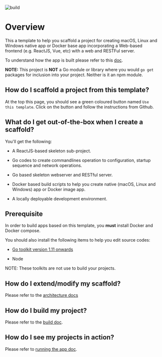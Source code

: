 ![build](https://github.com/paulwizviz/go-web/workflows/build/badge.svg)

# Overview

This a template to help you scaffold a project for creating macOS, Linux and Windows native app or Docker base app incorporating a Web-based frontend (e.g. ReactJS, Vue, etc) with a web and RESTFul server. 

To understand how the app is built please refer to this [doc](./docs/Build.md).

**NOTE:** This project is **NOT** a Go module or library where you would `go get` packages for inclusion into your project. Neither is it an npm module.

## How do I scaffold a project from this template?

At the top this page, you should see a green coloured button named `Use this template`. Click on the button and follow the instructions from Github.

## What do I get out-of-the-box when I create a scaffold?

You'll get the following:

* A ReactJS-based skeleton sub-project.

* Go codes to create commandlines operation to configuration, startup sequence and network operations.

* Go based skeleton webserver and RESTful server.

* Docker based build scripts to help you create native (macOS, Linux and Windows) app or Docker image app.

* A locally deployable development environment.

## Prerequisite

In order to build apps based on this template, you **must** install Docker and Docker compose.

You should also install the following items to help you edit source codes:

* [Go toolkit version 1.11 onwards](https://blog.golang.org/)

* Node

NOTE: These toolkits are not use to build your projects.

## How do I extend/modify my scaffold?

Please refer to the [architecture docs](./docs/Arch.md)

## How do I build my project?

Please refer to the [build doc](./docs/Build.md).

## How do I see my projects in action?

Please refer to [running the app doc](./docs/Run.md).

 
